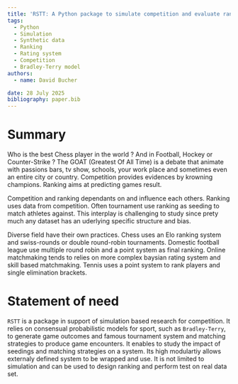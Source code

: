 ```yaml
---
title: 'RSTT: A Python package to simulate competition and evaluate ranking system'
tags:
  - Python
  - Simulation
  - Synthetic data
  - Ranking
  - Rating system
  - Competition
  - Bradley-Terry model
authors:
  - name: David Bucher

date: 28 July 2025
bibliography: paper.bib
---
```


# Summary

Who is the best Chess player in the world ? And in Football, Hockey or Counter-Strike ?
The GOAT (Greatest Of All Time) is a debate that animate with passions bars, tv show,
schools, your work place and sometimes even an entire city or country.
Competition provides evidences by krowning champions. Ranking aims at predicting games result.

Competition and ranking dependants on and influence each others. Ranking uses data from competition.
Often tournament use ranking as seeding to match athletes against. This interplay is challenging to study since prety much any dataset has an uderlying specific structure and bias.

Diverse field have their own practices. Chess uses an Elo ranking system and  swiss-rounds or double round-robin tournaments. Domestic football league use multiple round robin and a point system as final ranking. Online matchmaking tends to relies on more complex baysian rating system and skill based matchmaking. Tennis uses a point system to rank players and single elimination brackets.


# Statement of need

`RSTT` is a package in support of simulation based research for competition. It relies on consensual probabilistic models for sport, such as `Bradley-Terry`, to generate game outcomes and famous tournament system and matching strategies to produce game encounters. It enables to study the impact of seedings and matching strategies on a system. Its high modulartiy allows externaly defined system to be wrapped and use. It is not limited to simulation and can be used to design ranking and perform test on real data set.

